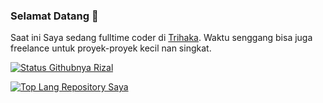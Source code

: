 ### Selamat Datang 👋

Saat ini Saya sedang fulltime coder di [Trihaka](https://trihaka.id). Waktu senggang bisa juga freelance untuk proyek-proyek kecil nan singkat.

[![Status Githubnya Rizal](https://github-readme-stats-theta-lovat-59.vercel.app/api?include_all_commits=true&count_private=true&username=reyzeal&show_icons=true&theme=buefy)](https://github.com/reyzeal/github-readme-stats)

[![Top Lang Repository Saya](https://github-readme-stats-theta-lovat-59.vercel.app/api/top-langs/?username=reyzeal&count_private=true&layout=compact&theme=buefy)](https://github.com/reyzeal/github-readme-stats)

